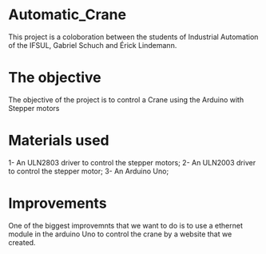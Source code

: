 # Automatic_Crane

This project is a coloboration between the students of Industrial Automation of the IFSUL, Gabriel Schuch and Érick Lindemann.

# The objective

The objective of the project is to control a Crane using the Arduino with Stepper motors

# Materials used

1- An ULN2803 driver to control the stepper motors;
2- An ULN2003 driver to control the stepper motor;
3- An Arduino Uno;

# Improvements

One of the biggest improvemnts that we want to do is to use a ethernet module in the arduino Uno to control the crane by a website that we created.

